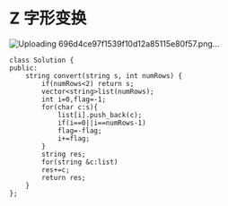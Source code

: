 #  Z 字形变换
![Uploading 696d4ce97f1539f10d12a85115e80f57.png…]()

```
class Solution {
public:
    string convert(string s, int numRows) {
        if(numRows<2) return s;
        vector<string>list(numRows);
        int i=0,flag=-1;
        for(char c:s){
            list[i].push_back(c);
            if(i==0||i==numRows-1)
            flag=-flag;
            i+=flag;
        }
        string res;
        for(string &c:list)
        res+=c;
        return res;
    }
};
```



